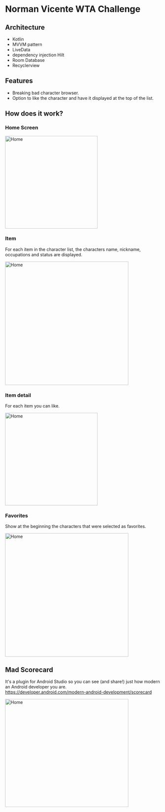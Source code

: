 # Norman Vicente WTA Challenge


## Architecture
- Kotlin
- MVVM pattern
- LiveData
- dependency injection Hilt 
- Room Database 
- Recyclerview

## Features
- Breaking bad character browser.
- Option to like the character and have it displayed at the top of the list.

## How does it work?

### Home Screen
<img width="300" src="https://github.com/normanaspx/Data-Science/blob/master/resources/challenge/home.jpeg?raw=true" alt="Home"/>

### Item
For each item in the character list, the characters name, nickname, occupations and status are displayed.

<img width="400" src="https://github.com/normanaspx/Data-Science/blob/master/resources/challenge/item.jpeg?raw=true" alt="Home"/>

### Item detail

For each item you can like.

<img width="300" src="https://github.com/normanaspx/Data-Science/blob/master/resources/challenge/item2.jpeg?raw=true" alt="Home"/>


### Favorites
Show at the beginning the characters that were selected as favorites.

<img width="400" src="https://github.com/normanaspx/Data-Science/blob/master/resources/challenge/favs.jpeg?raw=true" alt="Home"/>

## Mad Scorecard
It's a plugin for Android Studio so you can see (and share!) just how modern an Android developer you are. <br>
https://developer.android.com/modern-android-development/scorecard

<img width="400" height="350" src="https://github.com/normanaspx/Data-Science/blob/master/resources/challenge/summary.png?raw=true" alt="Home"/>






